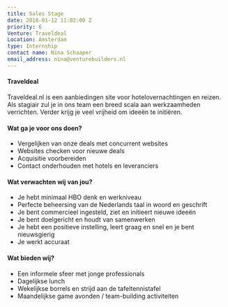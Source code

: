```yaml
---
title: Sales Stage
date: 2018-01-12 11:02:00 Z
priority: 6
Venture: Traveldeal
Location: Amsterdam
type: Internship
contact name: Nina Schaaper
email_address: nina@venturebuilders.nl
---
```


#### Traveldeal

Traveldeal.nl is een aanbiedingen site voor hotelovernachtingen en reizen. Als stagiair zul je in ons team een breed scala aan werkzaamheden verrichten. Verder krijg je veel vrijheid om ideeën te initiëren.


#### Wat ga je voor ons doen?

* Vergelijken van onze deals met concurrent websites
* Websites checken voor nieuwe deals
* Acquisitie voorbereiden 
* Contact onderhouden met hotels en leveranciers


#### Wat verwachten wij van jou?

* Je hebt minimaal HBO denk en werkniveau
* Perfecte beheersing van de Nederlands taal in woord en geschrift
* Je bent commercieel ingesteld, ziet en initieert nieuwe ideeën
* Je bent doelgericht en houdt van samenwerken
* Je hebt een positieve instelling, leert graag en snel en je bent nieuwsgierig
* Je werkt accuraat

#### Wat bieden wij?

* Een informele sfeer met jonge professionals
* Dagelijkse lunch
* Wekelijkse borrels en strijd aan de tafeltennistafel
* Maandelijkse game avonden / team-building activiteiten